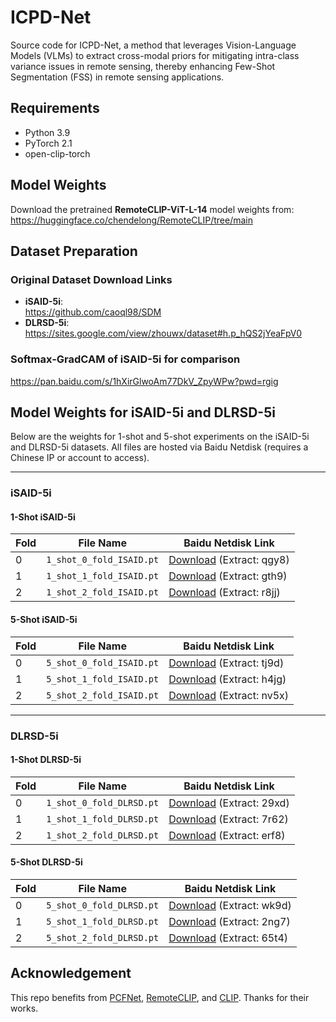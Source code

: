 # ICPD-Net

Source code for ICPD-Net, a method that leverages Vision-Language Models (VLMs) to extract cross-modal priors for mitigating intra-class variance issues in remote sensing, thereby enhancing Few-Shot Segmentation (FSS) in remote sensing applications.

## Requirements
- Python 3.9
- PyTorch 2.1
- open-clip-torch

## Model Weights
Download the pretrained ​**RemoteCLIP-ViT-L-14** model weights from:  
https://huggingface.co/chendelong/RemoteCLIP/tree/main

## Dataset Preparation
### Original Dataset Download Links
- ​**iSAID-5i**:  
  https://github.com/caoql98/SDM
- ​**DLRSD-5i**:  
  https://sites.google.com/view/zhouwx/dataset#h.p_hQS2jYeaFpV0
### **Softmax-GradCAM** of iSAID-5i for comparison
  https://pan.baidu.com/s/1hXirGlwoAm77DkV_ZpyWPw?pwd=rgig
## Model Weights for iSAID-5i and DLRSD-5i  
Below are the weights for 1-shot and 5-shot experiments on the iSAID-5i and DLRSD-5i datasets. All files are hosted via Baidu Netdisk (requires a Chinese IP or account to access).

---

### iSAID-5i  
#### 1-Shot iSAID-5i  
| Fold | File Name                    | Baidu Netdisk Link                                                                 |
|------|------------------------------|------------------------------------------------------------------------------------|
| 0    | `1_shot_0_fold_ISAID.pt`     | [Download](https://pan.baidu.com/s/1ToERONYuVy6syKCUYX_ukQ?pwd=qgy8) (Extract: qgy8) |
| 1    | `1_shot_1_fold_ISAID.pt`     | [Download](https://pan.baidu.com/s/1gOo_Hr1vP7MTS6hdFMfcdg?pwd=gth9) (Extract: gth9) |
| 2    | `1_shot_2_fold_ISAID.pt`     | [Download](https://pan.baidu.com/s/1TK4feEi6NaunlE6P1bFYZQ?pwd=r8jj) (Extract: r8jj) |

#### 5-Shot iSAID-5i  
| Fold | File Name                    | Baidu Netdisk Link                                                                 |
|------|------------------------------|------------------------------------------------------------------------------------|
| 0    | `5_shot_0_fold_ISAID.pt`     | [Download](https://pan.baidu.com/s/1wp8gZpT01JkTiKt51TWRyA?pwd=tj9d) (Extract: tj9d) |
| 1    | `5_shot_1_fold_ISAID.pt`     | [Download](https://pan.baidu.com/s/1gfQIA4qID60PUPFB_zSx4A?pwd=h4jg) (Extract: h4jg) |
| 2    | `5_shot_2_fold_ISAID.pt`     | [Download](https://pan.baidu.com/s/1ZDTDWGGxOO2_L74psTrXHw?pwd=nv5x) (Extract: nv5x) |

---

### DLRSD-5i  
#### 1-Shot DLRSD-5i  
| Fold | File Name                    | Baidu Netdisk Link                                                                 |
|------|------------------------------|------------------------------------------------------------------------------------|
| 0    | `1_shot_0_fold_DLRSD.pt`     | [Download](https://pan.baidu.com/s/1rd9ahHgt8gtC2IsWqb7k4A?pwd=29xd) (Extract: 29xd) |
| 1    | `1_shot_1_fold_DLRSD.pt`     | [Download](https://pan.baidu.com/s/13pedxzQQjFrFGOj1JjGLSA?pwd=7r62) (Extract: 7r62) |
| 2    | `1_shot_2_fold_DLRSD.pt`     | [Download](https://pan.baidu.com/s/1P1MTMdy7FIi6K35xjqjNnw?pwd=erf8) (Extract: erf8) |

#### 5-Shot DLRSD-5i  
| Fold | File Name                    | Baidu Netdisk Link                                                                 |
|------|------------------------------|------------------------------------------------------------------------------------|
| 0    | `5_shot_0_fold_DLRSD.pt`     | [Download](https://pan.baidu.com/s/198oqwwhuhpSfGbTERdcytg?pwd=wk9d) (Extract: wk9d) |
| 1    | `5_shot_1_fold_DLRSD.pt`     | [Download](https://pan.baidu.com/s/1j-sYTY7045y5VNRk9LHugw?pwd=2ng7) (Extract: 2ng7) |
| 2    | `5_shot_2_fold_DLRSD.pt`     | [Download](https://pan.baidu.com/s/1kOHeQPY3TuXutrlsxNntLw?pwd=65t4) (Extract: 65t4) |



## Acknowledgement
This repo benefits from [PCFNet](https://github.com/TinyAway/PCFNet), [RemoteCLIP](https://github.com/ChenDelong1999/RemoteCLIP), and [CLIP](https://github.com/openai/CLIP). Thanks for their works.

